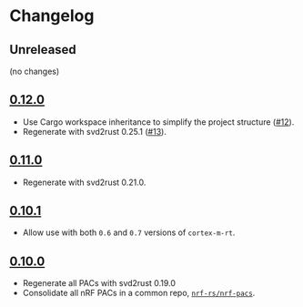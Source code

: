 # Changelog

## Unreleased

(no changes)

## [0.12.0]

- Use Cargo workspace inheritance to simplify the project structure ([#12]).
- Regenerate with svd2rust 0.25.1 ([#13]).

[#12]: https://github.com/nrf-rs/nrf-pacs/pull/12
[#13]: https://github.com/nrf-rs/nrf-pacs/pull/13

## [0.11.0]

- Regenerate with svd2rust 0.21.0.

## [0.10.1]

- Allow use with both `0.6` and `0.7` versions of `cortex-m-rt`.

## [0.10.0]

- Regenerate all PACs with svd2rust 0.19.0
- Consolidate all nRF PACs in a common repo, [`nrf-rs/nrf-pacs`](https://github.com/nrf-rs/nrf-pacs).

[0.10.0]: https://github.com/nrf-rs/nrf-pacs/releases/tag/v0.10.0
[0.10.1]: https://github.com/nrf-rs/nrf-pacs/releases/tag/v0.10.1
[0.11.0]: https://github.com/nrf-rs/nrf-pacs/releases/tag/v0.11.0
[0.12.0]: https://github.com/nrf-rs/nrf-pacs/releases/tag/v0.12.0
